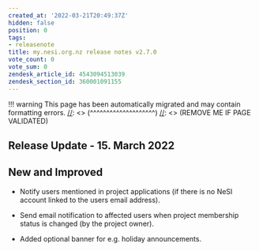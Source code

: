 ```yaml
---
created_at: '2022-03-21T20:49:37Z'
hidden: false
position: 0
tags:
- releasenote
title: my.nesi.org.nz release notes v2.7.0
vote_count: 0
vote_sum: 0
zendesk_article_id: 4543094513039
zendesk_section_id: 360001091155
---
```




[//]: <> (REMOVE ME IF PAGE VALIDATED)
[//]: <> (vvvvvvvvvvvvvvvvvvvv)
!!! warning
    This page has been automatically migrated and may contain formatting errors.
[//]: <> (^^^^^^^^^^^^^^^^^^^^)
[//]: <> (REMOVE ME IF PAGE VALIDATED)

## Release Update - 15. March 2022

## New and Improved

-   Notify users mentioned in project applications (if there is no NeSI
    account linked to the users email address).

-   Send email notification to affected users when project membership
    status is changed (by the project owner).

-   Added optional banner for e.g. holiday announcements.
